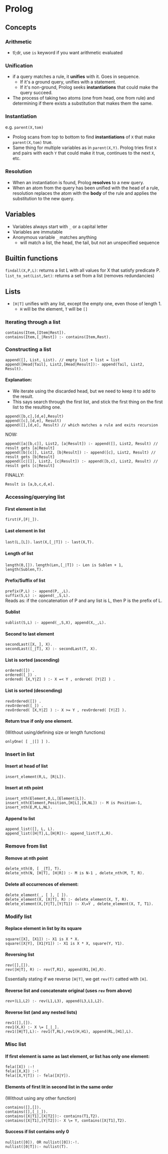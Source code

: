 # Prolog 

## Concepts

### Arithmetic

- tl;dr, use `is` keyword if you want arithmetic evaluated

### Unification

- if a query matches a rule, it **unifies** with it. Goes in sequence.
    * If it's a ground query, unifies with a statement.
    * If it's non-ground, Prolog seeks **instantiations** that could make the query succeed.
- The process of taking two atoms (one from head, one from rule) and determining if there exists a substitution that makes them the same.

### Instantiation

e.g. `parent(X,tom)`

- Prolog scans from top to bottom to find **instantiations** of `X` that make `parent(X,tom)` true.
- Same thing for multiple variables as in `parent(X,Y)`. Prolog tries first `X` and pairs with each `Y` that could make it true, continues to the next `X`, etc.

### Resolution

- When an instantiation is found, Prolog **resolves** to a new query.
- When an atom from the query has been unified with the head of a rule, resolution replaces the atom with the **body** of the rule and applies the substitution to the new query. 

## Variables

- Variables always start with `_` or a capital letter
- Variables are immutable
- Anonymous variable `_` matches anything
    * will match a list, the head, the tail, but not an unspecified sequence

## Builtin functions

`findall(X,P,L)`: returns a list L with all values for X that satisfy predicate P. 
`list_to_set(List,Set)`: returns a set from a list (removes redundancies)


## Lists

- `[H|T]` unifies with any list, except the empty one, even those of length 1.
    * `H` will be the element, `T` will be `[]`

### Iterating through a list

```
contains(Item,[Item|Rest]).
contains(Item,[_|Rest]) :- contains(Item,Rest).
```

### Constructing a list

    append([], List, List). // empty list + list = list
    append([Head|Tail], List2,[Head|Result]):- append(Tail, List2, Result).

#### Explanation:
- We iterate using the discarded head, but we need to keep it to add to the result.
- This says search through the first list, and stick the first thing on the first list to the resulting one.

```
append([b,c],[d,e],Result)
append([c],[d,e], Result)
append([],[d,e], Result) // which matches a rule and exits recursion
```


NOW:

    append([a|[b,c]], List2, [a|Result]) :- append([], List2, Result) // result gets [a|Result]
    append([b|[c]], List2, [b|Result]) :- append([c], List2, Result) // result gets [b|Result]
    append([c|[]], List2, [c|Result]) :- append([b,c], List2, Result) // result gets [c|Result]

FINALLY: 

    Result is [a,b,c,d,e].

### Accessing/querying list

#### First element in list

`first(F,[F|_]).`

#### Last element in list

`last(L,[L]).`
`last(X,[_|T]) :- last(X,T).`

#### Length of list

`length(0,[]).`
`length(Len,[_|T]) :- Len is Sublen + 1, length(Sublen,T).`

#### Prefix/Suffix of list

`prefix(P,L) :- append(P,_,L).`  
`suffix(S,L) :- append(_,S,L).`  
Reads as: if the concatenation of P and any list is L, then P is the prefix of L.

#### Sublist

`sublist(S,L) :- append(_,S,X), append(X,_,L).`

#### Second to last element

```
secondLast([X,_], X).
secondLast([_|T], X) :- secondLast(T, X).
```

#### List is sorted (ascending)

```
ordered([]) .
ordered([_]) .
ordered( [X,Y|Z] ) :- X =< Y , ordered( [Y|Z] ) .
```

#### List is sorted (descending)

```
revOrdered([]) .
revOrdered([_]) .
revOrdered( [X,Y|Z] ) :- X >= Y , revOrdered( [Y|Z] ).
```

#### Return true if only one element.

(Without using/defining size or length functions)

`onlyOne( [ _|[] ] ).`





### Insert in list
 
#### Insert at head of list

`insert_element(R,L, [R|L]).`

#### Insert at nth point

```
insert_nth(Element,0,L,[Element|L]).
insert_nth(Element,Position,[H|L],[H,NL]) :- M is Position-1, insert_nth(E,M,L,NL).
```

#### Append to list

```
append_list([], L, L).
append_list([H|T],L,[H|R]):- append_list(T,L,R).
```

### Remove from list

#### Remove at nth point

```
delete_nth(0, [ _|T], T).
delete_nth(N, [H|T], [H|R]) :- M is N-1 , delete_nth(M, T, R).
```

#### Delete all occurrences of element:

```
delete_element(_, [ ], [ ]).
delete_element(X, [X|T], R) :- delete_element(X, T, R).
delete_element(X,[Y|T],[Y|T1]) :- X\=Y , delete_element(X, T, T1).
```

### Modify list

#### Replace element in list by its square

```
square([X], [X1]) :- X1 is X * X.
square([X|Y], [X1|Y1]) :- X1 is X * X, square(Y, Y1).
```

#### Reversing list

```
rev([],[]).
rev([H|T], R) :- rev(T,R1), append(R1,[H],R).
```
Essentially stating if we reverse `[H|T]`, we get `rev(T)` catted with `[H]`.

#### Reverse list and concatenate original (uses `rev` from above)

`rev+(L1,L2) :- rev(L1,L3), append(L3,L1,L2).`

#### Reverse list (and any nested lists)

```
rev1([],[]).
rev1(X,X) :- X \= [_|_].
rev1([H|T],L):- rev1(T,RL),rev1(H,H1), append(RL,[H1],L).
```

### Misc list

#### If first element is same as last element, or list has only one element:

```
fela([X]) :-!
fela([X,X]) :-!
fela([X,Y|T]) :- fela([X|Y]).
```

#### Elements of first lit in second list in the same order

(Without using any other function)

```
contains([],[]).
contains([],[_|_]).
contains([X|T1],[X|T2]):- contains(T1,T2).
contains([X|T1],[Y|T2]):- X \= Y, contains([X|T1],T2).
```

#### Success if list contains only 0

```
nullist([0]). OR nullist([0]):-!.
nullist([0|T]):- nullist(T).
```